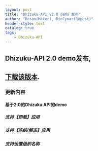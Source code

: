```yaml
---
layout: post
title: "Dhizuku-API v2.0 demo 发布"
author: "Rosan(Maker), RinCynar(Repost)"
header-style: text
catalog: true
tags:
    - Dhizuku-API
---
```


## Dhizuku-API 2.0 demo发布,
## [下载该版本](/file/demo-user_service-v2.0.apk).

### 更新内容

#### 基于2.0的Dhizuku API的demo

##### 支持【卸载】应用

##### 支持【冻结/解冻】应用

##### 支持设置组织名称